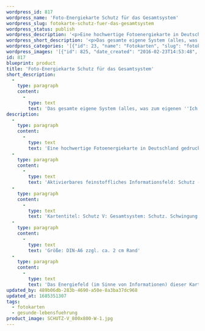 ```yaml
---
wordpress_id: 817
wordpress_name: 'Foto-Energiekarte Schutz für das Gesamtsystem'
wordpress_slug: fotokarte-schutz-fuer-das-gesamtsystem
wordpress_status: publish
wordpress_description: '<p>Eine hochwertige Fotoenergiekarte in Deutschland gedruckt und in Handarbeit laminiert.  Sie ist in Postkartengröße (DIN-A6) gut zu transportieren und kann auch auf den Körper aufgelegt werden.</p><p>Aktivierbares feinstoffliches Informationsfeld: Schutz - Gesamtsystem – Selbstbestimmung: Feinstoffliche Impulse zur Selbststeuerung für den Schutz des gesamten Systems (das "Ich" mit sämtlichen Aspekten).</p><p>Kartentitel: Schutz V: Gesamtsystem: Schutz. Schwingung: Grün</p><p>Größe: DIN-A6 zzgl. ca. 2 cm Rand<br />Andere Formate sind individuell für Sie innerhalb weniger Tage herstellbar. Bitte kontaktieren Sie uns hierfür unter <a href="mailto:info@elvedenverlag.de">info@elvedenverlag.de</a>.</p><p><a href="https://my.feenbaum.de/anwendung-energiebilder-foto-laminiert/">Anwendungshinweise</a>      <a href="https://my.feenbaum.de/produktinformationen-fotokarten/">Produktinformationen</a></p><p>Das Energiefeld (im Sinne von Informationen) dieser Karte kann einfach über das bewusste Konzentrieren auf den für sich selbst erwünschten inneren Zustand aktiviert werden. Bitte beachten Sie, dass die Karten so programmiert sind, dass jeweils nur der Teil des Kartenenergiefeldes von Ihnen aktiviert wird, der stimmig für Sie ist. Unsere Energieartikel sind zur Unterstützung der Aktivierung von Selbststeuerungsimpulsen entwickelt.</p>'
wordpress_short_description: '<p>Das gesamte eigene System (alles, was zum eigenen &#8222;Ich&#8220; gehört) auf feinstoffliche Art schützen</p>'
wordpress_categories: '[{"id": 23, "name": "Fotokarten", "slug": "fotokarten"}, {"id": 38, "name": "Gesunde Lebensf\u00fchrung", "slug": "gesunde-lebensfuehrung"}]'
wordpress_images: '[{"id": 825, "date_created": "2016-02-23T14:53:48", "date_created_gmt": "2016-02-23T12:53:48", "date_modified": "2016-02-23T14:53:48", "date_modified_gmt": "2016-02-23T12:53:48", "src": "https://my.feenbaum.de/wp-content/uploads/2016/02/SCHUTZ-V_800x800-W-1.jpg", "name": "SCHUTZ-V_800x800-W", "alt": ""}]'
id: 817
blueprint: product
title: 'Foto-Energiekarte Schutz für das Gesamtsystem'
short_description:
  -
    type: paragraph
    content:
      -
        type: text
        text: 'Das gesamte eigene System (alles, was zum eigenen ''Ich'' gehört) auf feinstoffliche Art schützen'
description:
  -
    type: paragraph
    content:
      -
        type: text
        text: 'Eine hochwertige Fotoenergiekarte in Deutschland gedruckt und in Handarbeit laminiert.  Sie ist in Postkartengröße (DIN-A6) gut zu transportieren und kann auch auf den Körper aufgelegt werden.'
  -
    type: paragraph
    content:
      -
        type: text
        text: 'Aktivierbares feinstoffliches Informationsfeld: Schutz - Gesamtsystem – Selbstbestimmung: Feinstoffliche Impulse zur Selbststeuerung für den Schutz des gesamten Systems (das "Ich" mit sämtlichen Aspekten).'
  -
    type: paragraph
    content:
      -
        type: text
        text: 'Kartentitel: Schutz V: Gesamtsystem: Schutz. Schwingung: Grün'
  -
    type: paragraph
    content:
      -
        type: text
        text: 'Größe: DIN-A6 zzgl. ca. 2 cm Rand'
  -
    type: paragraph
    content:
      -
        type: text
        text: 'Das Energiefeld (im Sinne von Informationen) dieser Karte kann einfach über das bewusste Konzentrieren auf den für sich selbst erwünschten inneren Zustand aktiviert werden. Bitte beachten Sie, dass die Karten so programmiert sind, dass jeweils nur der Teil des Kartenenergiefeldes von Ihnen aktiviert wird, der stimmig für Sie ist. Unsere Energieartikel sind zur Unterstützung der Aktivierung von Selbststeuerungsimpulsen entwickelt.'
updated_by: 489b06db-283b-4690-a50e-8a3ba37dc968
updated_at: 1685351307
tags:
  - fotokarten
  - gesunde-lebensfuehrung
product_image: SCHUTZ-V_800x800-W-1.jpg
---
```

